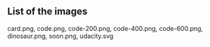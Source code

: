 ## List of the images
card.png, 
code.png, code-200.png, code-400.png, code-600.png,
dinosaur.png, 
soon.png, 
udacity.svg
